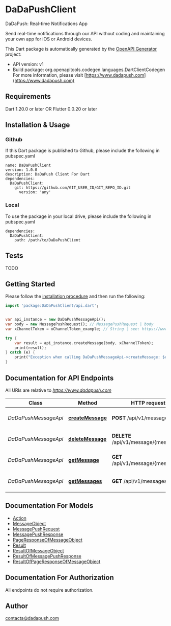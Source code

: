 # DaDaPushClient
DaDaPush: Real-time Notifications App

Send real-time notifications through our API without coding and maintaining your own app for iOS or Android devices.

This Dart package is automatically generated by the [OpenAPI Generator](https://openapi-generator.tech) project:

- API version: v1
- Build package: org.openapitools.codegen.languages.DartClientCodegen
For more information, please visit [https://www.dadapush.com](https://www.dadapush.com)

## Requirements

Dart 1.20.0 or later OR Flutter 0.0.20 or later

## Installation & Usage

### Github
If this Dart package is published to Github, please include the following in pubspec.yaml
```
name: DaDaPushClient
version: 1.0.0
description: DaDaPush Client For Dart
dependencies:
  DaDaPushClient:
    git: https://github.com/GIT_USER_ID/GIT_REPO_ID.git
      version: 'any'
```

### Local
To use the package in your local drive, please include the following in pubspec.yaml
```
dependencies:
  DaDaPushClient:
    path: /path/to/DaDaPushClient
```

## Tests

TODO

## Getting Started

Please follow the [installation procedure](#installation--usage) and then run the following:

```dart
import 'package:DaDaPushClient/api.dart';


var api_instance = new DaDaPushMessageApi();
var body = new MessagePushRequest(); // MessagePushRequest | body
var xChannelToken = xChannelToken_example; // String | see: https://www.dadapush.com/channel/list

try {
    var result = api_instance.createMessage(body, xChannelToken);
    print(result);
} catch (e) {
    print("Exception when calling DaDaPushMessageApi->createMessage: $e\n");
}

```

## Documentation for API Endpoints

All URIs are relative to *https://www.dadapush.com*

Class | Method | HTTP request | Description
------------ | ------------- | ------------- | -------------
*DaDaPushMessageApi* | [**createMessage**](docs//DaDaPushMessageApi.md#createmessage) | **POST** /api/v1/message | push Message to a Channel
*DaDaPushMessageApi* | [**deleteMessage**](docs//DaDaPushMessageApi.md#deletemessage) | **DELETE** /api/v1/message/{messageId} | delete a Channel Message
*DaDaPushMessageApi* | [**getMessage**](docs//DaDaPushMessageApi.md#getmessage) | **GET** /api/v1/message/{messageId} | get a Channel Message
*DaDaPushMessageApi* | [**getMessages**](docs//DaDaPushMessageApi.md#getmessages) | **GET** /api/v1/messages | get Message List


## Documentation For Models

 - [Action](docs//Action.md)
 - [MessageObject](docs//MessageObject.md)
 - [MessagePushRequest](docs//MessagePushRequest.md)
 - [MessagePushResponse](docs//MessagePushResponse.md)
 - [PageResponseOfMessageObject](docs//PageResponseOfMessageObject.md)
 - [Result](docs//Result.md)
 - [ResultOfMessageObject](docs//ResultOfMessageObject.md)
 - [ResultOfMessagePushResponse](docs//ResultOfMessagePushResponse.md)
 - [ResultOfPageResponseOfMessageObject](docs//ResultOfPageResponseOfMessageObject.md)


## Documentation For Authorization

 All endpoints do not require authorization.


## Author

contacts@dadapush.com


